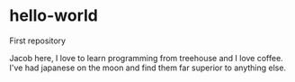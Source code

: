 # hello-world
First repository

Jacob here, I love to learn programming from treehouse and I love coffee. I've had japanese on the moon and find them far superior to anything else. 
